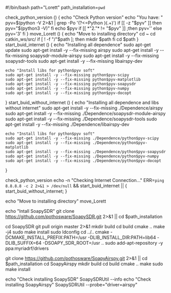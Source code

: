 #!/bin/bash
path="Lorett"
path_installation=`pwd`

check_python_version () {
    echo "Check Python version"
    echo "You have: "
    pyv=$(python -V 2>&1 | grep -Po '(?<=Python )(.+)')
    if [[ -z "$pyv" ]]
    then
        pyv="$(python3 -V)" 
    fi
    echo $pyv
    if [[ *"2."* != "$pyv" ]] ;then
    pyv=''
    else
    pyv='3'
    fi
}
move_Lorett () {
    echo "Move to installing directory"
    cd ~
    cd catkin_ws/src/
    if [ ! -f  "/"$path ]; then
        mkdir $path
    fi
    cd $path
}
start_buid_internet () {
    echo "Installing all dependence"
    sudo apt-get update
    sudo apt-get install -y --fix-missing airspy
    sudo apt-get install -y --fix-missing soapysdr-module-airspy
    sudo apt-get install -y --fix-missing soapysdr-tools
    sudo apt-get install -y --fix-missing libairspy-dev
    
    echo "Install libs for python$pyv soft"
    sudo apt-get install -y --fix-missing python$pyv-scipy
    sudo apt-get install -y --fix-missing python$pyv-matplotlib
    sudo apt-get install -y --fix-missing python$pyv-soapysdr
    sudo apt-get install -y --fix-missing python$pyv-numpy
    sudo apt-get install -y --fix-missing python$pyv-docopt
}
start_buid_without_internet () {
    echo "Installing all dependence and libs without internet"
    sudo apt-get install -y --fix-missing ./Dependence/airspy
    sudo apt-get install -y --fix-missing ./Dependence/soapysdr-module-airspy
    sudo apt-get install -y --fix-missing ./Dependence/soapysdr-tools
    sudo apt-get install -y --fix-missing ./Dependence/libairspy-dev 
    
    echo "Install libs for python$pyv soft"
    sudo apt-get install -y --fix-missing ./Dependence/python$pyv-scipy
    sudo apt-get install -y --fix-missing ./Dependence/python$pyv-matplotlib
    sudo apt-get install -y --fix-missing ./Dependence/python$pyv-soapysdr
    sudo apt-get install -y --fix-missing ./Dependence/python$pyv-numpy
    sudo apt-get install -y --fix-missing ./Dependence/python$pyv-docopt
}

check_python_version
echo -n "Checking Internet Connection..."
ERR=`ping 8.8.8.8 -c 2 2>&1 > /dev/null` && start_buid_internet || { start_buid_without_internet; }

echo "Move to installing directory"
move_Lorett

echo "Intall SoapySDR"
git clone https://github.com/pothosware/SoapySDR.git 2>&1 || cd $path_installation

cd SoapySDR
git pull origin master 2>&1
mkdir build
cd build
cmake ..
make -j4
sudo make install
sudo ldconfig
cd ../..
cmake -DCMAKE_INSTALL_PREFIX:PATH=/usr -DLIB_INSTALL_DIR:PATH=lib64 -DLIB_SUFFIX=64 -DSOAPY_SDR_ROOT=/usr ..
sudo add-apt-repository -y ppa:myriadrf/drivers

git clone https://github.com/pothosware/SoapyAirspy.git 2>&1 || cd $path_installation
cd SoapyAirspy
mkdir build
cd build
cmake ..
make
sudo make install

echo "Check installing SoapySDR"
SoapySDRUtil --info
echo "Check installing SoapyAirspy"
SoapySDRUtil --probe="driver=airspy"
